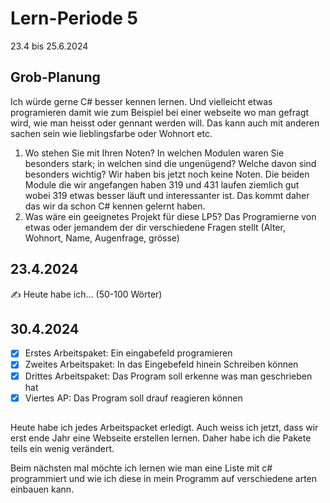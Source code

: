 # Lern-Periode 5

23.4 bis 25.6.2024

## Grob-Planung
Ich würde gerne C# besser kennen lernen. Und vielleicht etwas programieren damit wie zum Beispiel bei einer webseite wo man gefragt wird, wie man heisst oder gennant werden will.
Das kann auch mit anderen sachen sein wie lieblingsfarbe oder Wohnort etc. 

1. Wo stehen Sie mit Ihren Noten? In welchen Modulen waren Sie besonders stark; in welchen sind die ungenügend? Welche davon sind besonders wichtig?
  Wir haben bis jetzt noch keine Noten. Die beiden Module die wir angefangen haben 319 und 431 laufen ziemlich gut wobei 319 etwas besser läuft und interessanter ist. Das kommt daher das wir da schon C# kennen gelernt haben.
5. Was wäre ein geeignetes Projekt für diese LP5?
Das Programierne von etwas oder jemandem der dir verschiedene Fragen stellt (Alter, Wohnort, Name, Augenfrage, grösse)
## 23.4.2024

✍️ Heute habe ich... (50-100 Wörter)

## 30.4.2024

- [x] Erstes Arbeitspaket: Ein eingabefeld programieren
- [x] Zweites Arbeitspaket: In das Eingebefeld hinein Schreiben können
- [x] Drittes Arbeitspaket: Das Program soll erkenne was man geschrieben hat
- [x] Viertes AP: Das Program soll drauf reagieren können

 ##
 Heute habe ich jedes Arbeitspacket erledigt. Auch weiss ich jetzt, dass wir erst ende Jahr eine Webseite erstellen lernen. Daher habe ich die Pakete teils ein wenig verändert.

 Beim nächsten mal möchte ich lernen wie man eine Liste mit c# programmiert und wie ich diese in mein Programm auf verschiedene arten einbauen kann.
  

